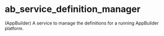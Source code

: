 # ab_service_definition_manager
(AppBuilder) A service to manage the definitions for a running AppBuilder platform.
